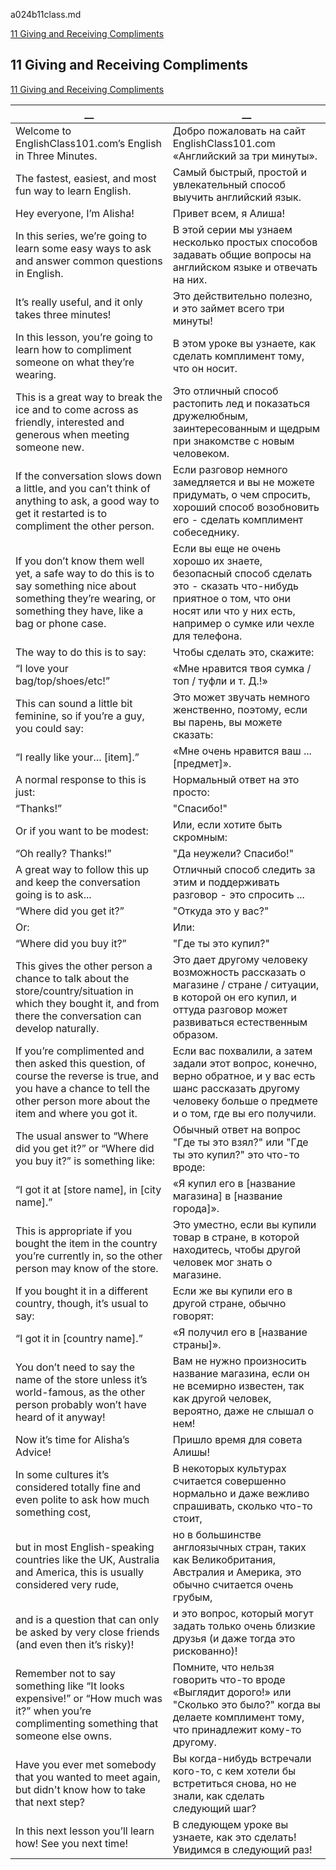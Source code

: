 a024b11class.md  


[11 Giving and Receiving Compliments](#11-Giving-and-Receiving-Compliments)  
  
## 11 Giving and Receiving Compliments
[11 Giving and Receiving Compliments](https://www.englishclass101.com/lesson/learn-english-in-three-minutes-11-i-love-your-top/?lp=268)   
  
  
__|__
--|--
Welcome to EnglishClass101.com’s English in Three Minutes.|Добро пожаловать на сайт EnglishClass101.com «Английский за три минуты».
The fastest, easiest, and most fun way to learn English.|Самый быстрый, простой и увлекательный способ выучить английский язык.
Hey everyone, I’m Alisha!|Привет всем, я Алиша!
In this series, we’re going to learn some easy ways to ask and answer common questions in English.|В этой серии мы узнаем несколько простых способов задавать общие вопросы на английском языке и отвечать на них.
It’s really useful, and it only takes three minutes!|Это действительно полезно, и это займет всего три минуты!
In this lesson, you’re going to learn how to compliment someone on what they’re wearing.|В этом уроке вы узнаете, как сделать комплимент тому, что он носит.
This is a great way to break the ice and to come across as friendly, interested and generous when meeting someone new.|Это отличный способ растопить лед и показаться дружелюбным, заинтересованным и щедрым при знакомстве с новым человеком.
If the conversation slows down a little, and you can’t think of anything to ask, a good way to get it restarted is to compliment the other person.|Если разговор немного замедляется и вы не можете придумать, о чем спросить, хороший способ возобновить его - сделать комплимент собеседнику.
If you don’t know them well yet, a safe way to do this is to say something nice about something they’re wearing, or something they have, like a bag or phone case.|Если вы еще не очень хорошо их знаете, безопасный способ сделать это - сказать что-нибудь приятное о том, что они носят или что у них есть, например о сумке или чехле для телефона.
The way to do this is to say:|Чтобы сделать это, скажите:
“I love your bag/top/shoes/etc!”|«Мне нравится твоя сумка / топ / туфли и т. Д.!»
This can sound a little bit feminine, so if you’re a guy, you could say:|Это может звучать немного женственно, поэтому, если вы парень, вы можете сказать:
“I really like your... [item].”|«Мне очень нравится ваш ... [предмет]».
A normal response to this is just:|Нормальный ответ на это просто:
“Thanks!”|"Спасибо!"
Or if you want to be modest:|Или, если хотите быть скромным:
“Oh really? Thanks!”|"Да неужели? Спасибо!"
A great way to follow this up and keep the conversation going is to ask...|Отличный способ следить за этим и поддерживать разговор - это спросить ...
“Where did you get it?”|"Откуда это у вас?"
Or:|Или:
“Where did you buy it?”|"Где ты это купил?"
This gives the other person a chance to talk about the store/country/situation in which they bought it, and from there the conversation can develop naturally.|Это дает другому человеку возможность рассказать о магазине / стране / ситуации, в которой он его купил, и оттуда разговор может развиваться естественным образом.
If you’re complimented and then asked this question, of course the reverse is true, and you have a chance to tell the other person more about the item and where you got it.|Если вас похвалили, а затем задали этот вопрос, конечно, верно обратное, и у вас есть шанс рассказать другому человеку больше о предмете и о том, где вы его получили.
The usual answer to “Where did you get it?” or “Where did you buy it?” is something like:|Обычный ответ на вопрос "Где ты это взял?" или "Где ты это купил?" это что-то вроде:
“I got it at [store name], in [city name].”|«Я купил его в [название магазина] в [название города]».
This is appropriate if you bought the item in the country you’re currently in, so the other person may know of the store.|Это уместно, если вы купили товар в стране, в которой находитесь, чтобы другой человек мог знать о магазине.
If you bought it in a different country, though, it’s usual to say:|Если же вы купили его в другой стране, обычно говорят:
“I got it in [country name].”|«Я получил его в [название страны]».
You don’t need to say the name of the store unless it’s world-famous, as the other person probably won’t have heard of it anyway!|Вам не нужно произносить название магазина, если он не всемирно известен, так как другой человек, вероятно, даже не слышал о нем!
Now it’s time for Alisha’s Advice!|Пришло время для совета Алишы!
In some cultures it’s considered totally fine and even polite to ask how much something cost,|В некоторых культурах считается совершенно нормально и даже вежливо спрашивать, сколько что-то стоит,
but in most English-speaking countries like the UK, Australia and America, this is usually considered very rude,|но в большинстве англоязычных стран, таких как Великобритания, Австралия и Америка, это обычно считается очень грубым,
and is a question that can only be asked by very close friends (and even then it’s risky)!|и это вопрос, который могут задать только очень близкие друзья (и даже тогда это рискованно)!
Remember not to say something like “It looks expensive!” or “How much was it?” when you’re complimenting something that someone else owns.|Помните, что нельзя говорить что-то вроде «Выглядит дорого!» или "Сколько это было?" когда вы делаете комплимент тому, что принадлежит кому-то другому.
Have you ever met somebody that you wanted to meet again, but didn't know how to take that next step?|Вы когда-нибудь встречали кого-то, с кем хотели бы встретиться снова, но не знали, как сделать следующий шаг?
In this next lesson you’ll learn how! See you next time!|В следующем уроке вы узнаете, как это сделать! Увидимся в следующий раз!
  
  
